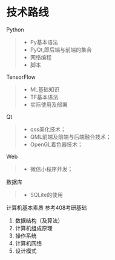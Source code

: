 # 技术路线

Python
> - Py基本语法
> - PyQt,即后端与前端的集合
> - 网络编程
> - 脚本

TensorFlow
> - ML基础知识
> - TF基本语法
> - 实际使用及部署

Qt
> - qss美化技术；
> - QML前端及前端与后端融合技术；
> - OpenGL着色器技术；

Web
> - 微信小程序开发；

数据库
> - SQLite的使用

计算机基本素质
参考408考研基础
1. 数据结构（及算法）
2. 计算机组成原理
3. 操作系统
4. 计算机网络
5. 设计模式
